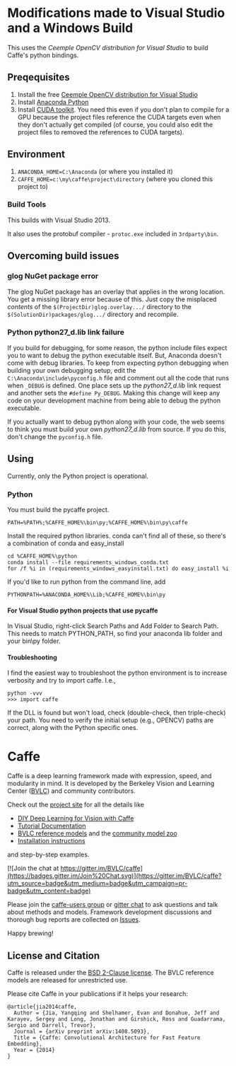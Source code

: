 # Modifications made to Visual Studio and a Windows Build
This uses the *Ceemple OpenCV distribution for Visual Studio* to build Caffe's python bindings.

## Preqequisites

1.  Install the free [Ceemple OpenCV distribution for Visual Studio](https://www.ceemple.com/ceemple-opencv-visual-studio/)
1.  Install [Anaconda Python](https://store.continuum.io/cshop/anaconda/)
1.  Install [CUDA toolkit](https://developer.nvidia.com/cuda-downloads). You need this even if you don't plan to compile for a GPU because the project files reference the CUDA targets even when they don't actually get compiled (of course, you could also edit the project files to removed the references to CUDA targets).

## Environment

1.  `ANACONDA_HOME=C:\Anaconda` (or where you installed it)
1.  `CAFFE_HOME=c:\my\caffe\project\directory` (where you cloned this project to)

### Build Tools

This builds with Visual Studio 2013.

It also uses the protobuf compiler - `protoc.exe` included in `3rdparty\bin`.

## Overcoming build issues

### glog NuGet package error

The glog NuGet package has an overlay that applies in the wrong location. You 
get a missing library error because of this. Just copy the misplaced *contents*
of the `$(ProjectDir)glog.overlay.../` directory to the
`$(SolutionDir)packages/glog.../` directory and recompile.

### Python python27_d.lib link failure

If you build for debugging, for some reason, the python include files expect
you to want to debug the python executable itself. But, Anaconda doesn't come
with debug libraries. To keep from expecting python debugging when building your
own debugging setup, edit the `C:\Anaconda\include\pyconfig.h` file and comment
out all the code that runs when `_DEBUG` is defined. One place sets up the 
*python27_d.lib* link request and another sets the `#define Py_DEBUG`. Making
this change will keep any code on your development machine from being able to
debug the python executable.

If you actually want to debug python along with your code, the web seems to
think you must build your own *python27_d.lib* from source. If you do this,
don't change the `pyconfig.h` file.

## Using

Currently, only the Python project is operational.

### Python
You must build the pycaffe project.

`PATH=%PATH%;%CAFFE_HOME%\bin\py;%CAFFE_HOME%\bin\py\caffe`

Install the required python libraries.  conda can't find all of these, so there's a combination of conda and easy_install
```
cd %CAFFE_HOME%\python
conda install --file requirements_windows_conda.txt
for /f %i in (requirements_windows_easyinstall.txt) do easy_install %i
```

If you'd like to run python from the command line, add
```
PYTHONPATH=%ANACONDA_HOME%\Lib;%CAFFE_HOME%\bin\py
```

#### For Visual Studio python projects that use pycaffe

In Visual Studio, right-click Search Paths and Add Folder to Search Path.  This needs to match PYTHON_PATH, so find your anaconda lib folder and your bin\py folder.

#### Troubleshooting
I find the easiest way to troubleshoot the python environment is to increase verbosity and try to import caffe.  I.e.,
```
python -vvv
>>> import caffe
```

If the DLL is found but won't load, check (double-check, then triple-check) your path.  You need to verify the initial setup (e.g., OPENCV) paths are correct, along with the Python specific ones.

# Caffe

Caffe is a deep learning framework made with expression, speed, and modularity in mind.
It is developed by the Berkeley Vision and Learning Center ([BVLC](http://bvlc.eecs.berkeley.edu)) and community contributors.

Check out the [project site](http://caffe.berkeleyvision.org) for all the details like

- [DIY Deep Learning for Vision with Caffe](https://docs.google.com/presentation/d/1UeKXVgRvvxg9OUdh_UiC5G71UMscNPlvArsWER41PsU/edit#slide=id.p)
- [Tutorial Documentation](http://caffe.berkeleyvision.org/tutorial/)
- [BVLC reference models](http://caffe.berkeleyvision.org/model_zoo.html) and the [community model zoo](https://github.com/BVLC/caffe/wiki/Model-Zoo)
- [Installation instructions](http://caffe.berkeleyvision.org/installation.html)

and step-by-step examples.

[![Join the chat at https://gitter.im/BVLC/caffe](https://badges.gitter.im/Join%20Chat.svg)](https://gitter.im/BVLC/caffe?utm_source=badge&utm_medium=badge&utm_campaign=pr-badge&utm_content=badge)

Please join the [caffe-users group](https://groups.google.com/forum/#!forum/caffe-users) or [gitter chat](https://gitter.im/BVLC/caffe) to ask questions and talk about methods and models.
Framework development discussions and thorough bug reports are collected on [Issues](https://github.com/BVLC/caffe/issues).

Happy brewing!

## License and Citation

Caffe is released under the [BSD 2-Clause license](https://github.com/BVLC/caffe/blob/master/LICENSE).
The BVLC reference models are released for unrestricted use.

Please cite Caffe in your publications if it helps your research:

    @article{jia2014caffe,
      Author = {Jia, Yangqing and Shelhamer, Evan and Donahue, Jeff and Karayev, Sergey and Long, Jonathan and Girshick, Ross and Guadarrama, Sergio and Darrell, Trevor},
      Journal = {arXiv preprint arXiv:1408.5093},
      Title = {Caffe: Convolutional Architecture for Fast Feature Embedding},
      Year = {2014}
    }
